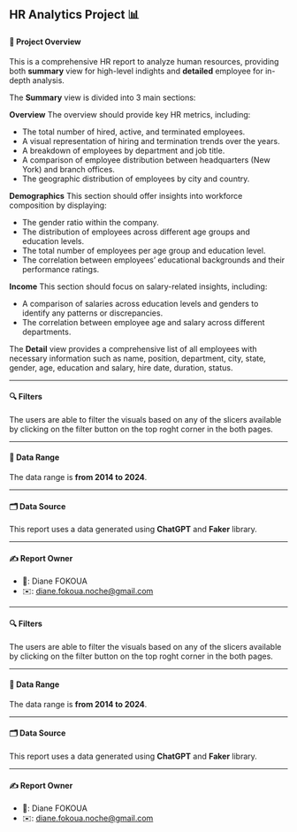 **HR Analytics** Project 📊
---
#### 📖 Project Overview 
This is a comprehensive HR report to analyze human resources, providing both **summary** view for high-level indights and **detailed** employee for in-depth analysis.

The **Summary** view is divided into 3 main sections:

**Overview**
The overview should provide key HR metrics, including:
- The total number of hired, active, and terminated employees.
- A visual representation of hiring and termination trends over the years.
- A breakdown of employees by department and job title.
- A comparison of employee distribution between headquarters (New York) and branch offices.
- The geographic distribution of employees by city and country.

**Demographics**
This section should offer insights into workforce composition by displaying:
- The gender ratio within the company.
- The distribution of employees across different age groups and education levels.
- The total number of employees per age group and education level.
- The correlation between employees’ educational backgrounds and their performance ratings.


**Income**
This section should focus on salary-related insights, including:
- A comparison of salaries across education levels and genders to identify any patterns or discrepancies.
- The correlation between employee age and salary across different departments.

The **Detail** view provides a comprehensive list of all employees with necessary information such as name, position, department, city, state, gender, age, education and salary, hire date, duration, status.

---
#### 🔍 Filters
The users are able to filter the visuals based on any of the slicers available by clicking on the filter button on the top roght corner in the both pages.

---
#### 🧮 Data Range
The data range is **from 2014 to 2024**.

---
#### 🗂️ Data Source
This report uses a data generated using **ChatGPT** and **Faker** library.

---
#### ✍️ Report Owner ###
- 👤: Diane FOKOUA
- ✉️: diane.fokoua.noche@gmail.com

---
#### 🔍 Filters
The users are able to filter the visuals based on any of the slicers available by clicking on the filter button on the top roght corner in the both pages.

---
#### 🧮 Data Range
The data range is **from 2014 to 2024**.

---
#### 🗂️ Data Source
This report uses a data generated using **ChatGPT** and **Faker** library.

---
#### ✍️ Report Owner ###
- 👤: Diane FOKOUA
- ✉️: diane.fokoua.noche@gmail.com